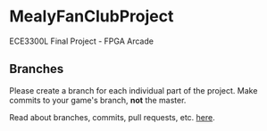 # MealyFanClubProject
ECE3300L Final Project - FPGA Arcade

## Branches
Please create a branch for each individual part of the project. Make commits to your game's branch, **not** the master.

Read about branches, commits, pull requests, etc. <a href="https://guides.github.com/introduction/flow/" target="_blank">here</a>.
